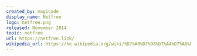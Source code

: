 ```yaml
---
created_by: magicode
display_name: Netfree
logo: netfree.png
released: November 2014
topic: netfree
url: https://netfree.link/
wikipedia_url: https://he.wikipedia.org/wiki/%D7%A0%D7%98%D7%A4%D7%A8%D7%99
---
```

